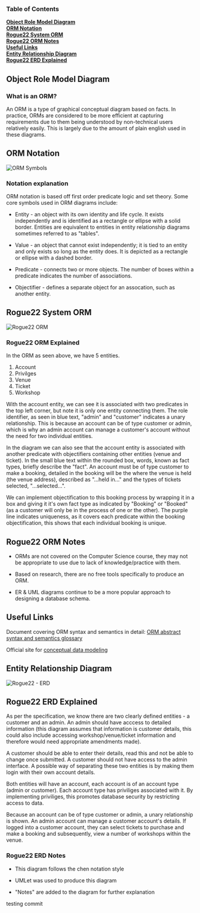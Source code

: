 ### Table of Contents
**[Object Role Model Diagram](#object-role-model-diagram)**<br>
**[ORM Notation](#orm-notation)**<br>
**[Rogue22 System ORM](#rogue22-system-orm)**<br>
**[Rogue22 ORM Notes](#rogue22-orm-notes)**<br>
**[Useful Links](#useful-links)**<br>
**[Entity Relationship Diagram](#entity-relationship-diagram)**<br>
**[Rogue22 ERD Explained](#rogue22-erd-explained)**<br>

## Object Role Model Diagram

### What is an ORM?

An ORM is a type of graphical conceptual diagram based on facts. In practice, ORMs are considered to be more efficient at capturing requirements due to them being understood by non-technical users relatively easily. This is largely due to the amount of plain english used in these diagrams. 

## ORM Notation

![ORM Symbols](https://www.softwareideas.net/i/DirectImage/1933/orm-symbols-overview)


### Notation explanation

ORM notation is based off first order predicate logic and set theory. Some core symbols used in ORM diagrams include:

* Entity - an object with its own identity and life cycle. It exists independently and is identified as a rectangle or ellipse with a solid border. Entities are equivalent to entities in entity relationship diagrams sometimes referred to as "tables".

* Value - an object that cannot exist independently; it is tied to an entity and only exists so long as the entity does. It is depicted as a rectangle or ellipse with a dashed border.

* Predicate - connects two or more objects. The number of boxes within a predicate indicates the number of associations.

* Objectifier - defines a separate object for an assocation, such as another entity.

## Rogue22 System ORM

![Rogue22 ORM](https://github.com/L00163199/mytestingrepo/blob/main/rogue22_db_design/rogue22_ORM.png)

### Rogue22 ORM Explained

In the ORM as seen above, we have 5 entities.

1. Account
2. Privilges
3. Venue
4. Ticket
5. Workshop

With the account entity, we can see it is associated with two predicates in the top left corner, but note it is only one entity connecting them. The role identifier, as seen in blue text, "admin" and "customer" indicates a unary relationship. This is because an account can be of type customer or admin, which is why an admin account can manage a customer's account without the need for two individual entities.

In the diagram we can also see that the account entity is associated with another predicate with objectifiers containing other entities (venue and ticket). In the small blue text within the rounded box, words, known as fact types, briefly describe the "fact". An account must be of type customer to make a booking, detailed in the booking will be the where the venue is held (the venue address), described as "...held in..." and the types of tickets selected, "...selected...".

We can implement objectification to this booking process by wrapping it in a box and giving it it's own fact type as indicated by "Booking" or "Booked" (as a customer will only be in the process of one or the other). The purple line indicates uniqueness, as it covers each predicate within the booking objectification, this shows that each individual booking is unique.

## Rogue22 ORM Notes

* ORMs are not covered on the Computer Science course, they may not be appropriate to use due to lack of knowledge/practice with them.

* Based on research, there are no free tools specifically to produce an ORM.

* ER & UML diagrams continue to be a more popular approach to designing a database schema.

## Useful Links
Document covering ORM syntax and semantics in detail: [ORM abstract syntax and semantics glossary](https://gitlab.com/orm-syntax-and-semantics/orm-syntax-and-semantics-docs)

Official site for [conceptual data modeling](http://www.orm.net/#:~:text=Dr%20Terry%20Halpin%20is%20a,and%20over%20200%20technical%20papers.)


## Entity Relationship Diagram

![Rogue22 - ERD](https://github.com/L00163199/mytestingrepo/blob/main/rogue22_db_design/rogue22_highlevel_ERD.png)

## Rogue22 ERD Explained

As per the specification, we know there are two clearly defined entities - a customer and an admin. An admin should have acccess to detailed information (this diagram assumes that information is customer details, this could also include accessing workshop/venue/ticket information and therefore would need appropriate amendments made).

A customer should be able to enter their details, read this and not be able to change once submitted. A customer should not have access to the admin interface. A possible way of separating these two entities is by making them login with their own account details. 

Both entities will have an account, each account is of an account type (admin or customer). Each account type has priviliges associated with it. By implementing priviliges, this promotes database security by restricting access to data.

Because an account can be of type customer or admin, a unary relationship is shown. An admin account can manage a customer account's details. If logged into a customer account, they can select tickets to purchase and make a booking and subsequently, view a number of workshops within the venue.

### Rogue22 ERD Notes

* This diagram follows the chen notation style

* UMLet was used to produce this diagram

* "Notes" are added to the diagram for further explanation

testing commit